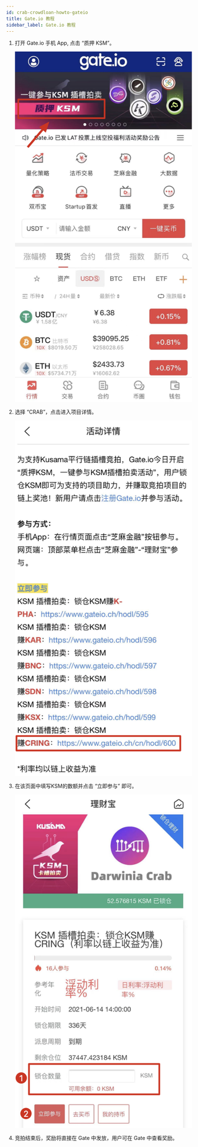 ```yaml
---
id: crab-crowdloan-howto-gateio
title: Gate.io 教程
sidebar_label: Gate.io 教程
---
```


1. 打开 Gate.io 手机 App, 点击 “质押 KSM”。

   ![gate1](./assets/crowdloan/gate1.png)

2. 选择 “CRAB”，点击进入项目详情。

   ![gate2](./assets/crowdloan/gate2.png)

3. 在该页面中填写KSM的数额并点击 “立即参与” 即可。

   ![gate3](./assets/crowdloan/gate3.png)

4. 竞拍结束后，奖励将直接在 Gate 中发放，用户可在 Gate 中查看奖励。